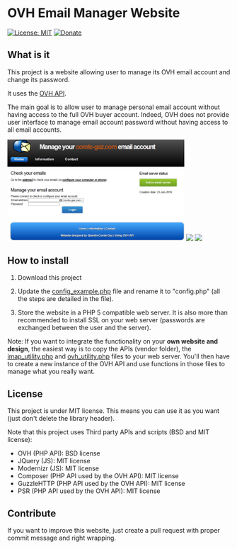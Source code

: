 # OVH Email Manager Website
[![License: MIT](https://img.shields.io/badge/License-MIT-brightgreen.svg)](https://github.com/QuentinCG/OVH-Email-Manager-Website/blob/master/LICENSE.md) [![Donate](https://img.shields.io/badge/Donate-PayPal-blue.svg)](https://paypal.me/QuentinCG)

## What is it

This project is a website allowing user to manage its OVH email account and change its password.

It uses the <a target="_blank" href="https://api.ovh.com">OVH API</a>.

The main goal is to allow user to manage personal email account without having access to the full OVH buyer account.
Indeed, OVH does not provide user interface to manage email account password without having access to all email accounts.

<img src="examples/index.png" width="400">
<img src="examples/connected.png" width="400">
<img src="examples/information.png" width="400">

## How to install

1) Download this project

2) Update the <a target="_blank" href="https://github.com/QuentinCG/OVH-Email-Manager-Website/blob/master/config_example.php">config_example.php</a> file and rename it to "config.php" (all the steps are detailed in the file).

3) Store the website in a PHP 5 compatible web server. It is also more than recommended to install SSL on your web server (passwords are exchanged between the user and the server).

Note: If you want to integrate the functionality on your <b>own website and design</b>, the easiest way is to copy the APIs (vendor folder),
the <a target="_blank" href="https://github.com/QuentinCG/OVH-Email-Manager-Website/blob/master/imap_utility.php">imap_utility.php</a> and
<a target="_blank" href="https://github.com/QuentinCG/OVH-Email-Manager-Website/blob/master/ovh_utility.php">ovh_utility.php</a> files to your web server.
You'll then have to create a new instance of the OVH API and use functions in those files to manage what you really want.

## License

This project is under MIT license. This means you can use it as you want (just don't delete the library header).

Note that this project uses Third party APIs and scripts (BSD and MIT license):
 - OVH (PHP API): BSD license
 - JQuery (JS): MIT license
 - Modernizr (JS): MIT license
 - Composer (PHP API used by the OVH API): MIT license
 - GuzzleHTTP (PHP API used by the OVH API): MIT license
 - PSR (PHP API used by the OVH API): MIT license

## Contribute

If you want to improve this website, just create a pull request with proper commit message and right wrapping.
